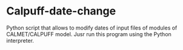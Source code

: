 # Calpuff-date-change
Python script that allows to modify dates of input files of modules of CALMET/CALPUFF model. Jusr run this program using the Python interpreter. 


